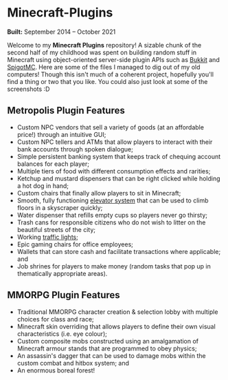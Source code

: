 # Minecraft-Plugins
**Built:** September 2014 – October 2021

Welcome to my **Minecraft Plugins** repository! A sizable chunk of the second half of my childhood was spent on building random stuff in Minecraft using object-oriented server-side plugin APIs such as [Bukkit](https://bukkit.org/) and [SpigotMC](https://www.spigotmc.org/). Here are some of the files I managed to dig out of my old computers! Though this isn't much of a coherent project, hopefully you'll find a thing or two that you like. You could also just look at some of the screenshots :D

## Metropolis Plugin Features
- Custom NPC vendors that sell a variety of goods (at an affordable price!) through an intuitive GUI;
- Custom NPC tellers and ATMs that allow players to interact with their bank accounts through spoken dialogue;
- Simple persistent banking system that keeps track of chequing account balances for each player;
- Multiple tiers of food with different consumption effects and rarities;
- Ketchup and mustard dispensers that can be right clicked while holding a hot dog in hand;
- Custom chairs that finally allow players to sit in Minecraft;
- Smooth, fully functioning [elevator system](https://youtu.be/XUJi2kHPsA0) that can be used to climb floors in a skyscraper quickly;
- Water dispenser that refills empty cups so players never go thirsty;
- Trash cans for responsible citizens who do not wish to litter on the beautiful streets of the city;
- Working [traffic lights](https://youtu.be/FYVB8Q-iNZw);
- Epic gaming chairs for office employees;
- Wallets that can store cash and facilitate transactions where applicable; and
- Job shrines for players to make money (random tasks that pop up in thematically appropriate areas).

## MMORPG Plugin Features
- Traditional MMORPG character creation & selection lobby with multiple choices for class and race;
- Minecraft skin overriding that allows players to define their own visual characteristics (i.e. eye colour);
- Custom composite mobs constructed using an amalgamation of Minecraft armour stands that are programmed to obey physics;
- An assassin's dagger that can be used to damage mobs within the custom combat and hitbox system; and
- An enormous boreal forest!
